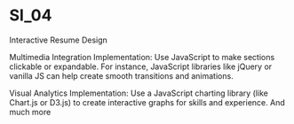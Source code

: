 # SI_04

Interactive Resume Design

Multimedia Integration
Implementation: Use JavaScript to make sections clickable or expandable. For instance, JavaScript libraries like jQuery or vanilla JS can help create smooth transitions and animations.

Visual Analytics
Implementation: Use a JavaScript charting library (like Chart.js or D3.js) to create interactive graphs for skills and experience.
And much more

